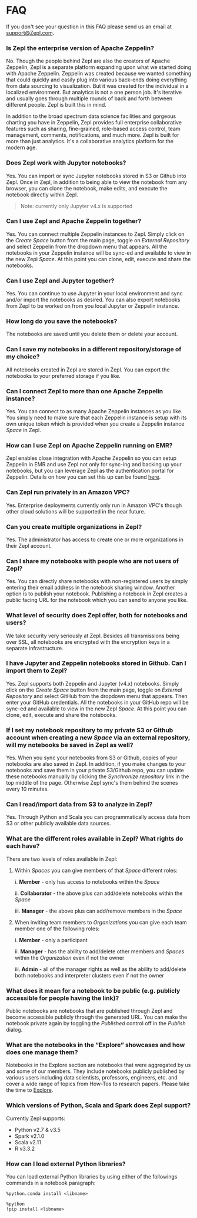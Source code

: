 # FAQ

If you don't see your question in this FAQ please send us an email at [support@Zepl.com](mailto:support@Zepl.com).

### Is Zepl the enterprise version of Apache Zeppelin?

No. Though the people behind Zepl are also the creators of Apache Zeppelin, Zepl is a separate platform expanding upon what we started doing with Apache Zeppelin.
Zeppelin was created because we wanted something that could quickly and easily plug into various back-ends doing everything from data sourcing to visualization. But it was created for the individual in a localized environment. But analytics is not a one person job. It's iterative and usually goes through multiple rounds of back and forth between different people. Zepl is built this in mind.

In addition to the broad spectrum data science facilities and gorgeous charting you have in Zeppelin, Zepl  provides full enterprise collaborative features such as sharing, fine-grained, role-based access control, team management, comments, notifications, and much more. Zepl is built for more than just analytics. It's a collaborative analytics platform for the modern age.

### Does Zepl work with Jupyter notebooks?

Yes. You can import or sync Jupyter notebooks stored in S3 or Github into Zepl.
Once in Zepl, in addition to being able to view the notebook from any browser, you can clone the notebook, make edits, and execute the notebook directly within Zepl.

>Note: currently only Jupyter v4.x is supported

### Can I use Zepl and Apache Zeppelin together?

Yes. You can connect multiple Zeppelin instances to Zepl. Simply click on the *Create Space* button from the main page, toggle on *External Repository* and select Zeppelin from the dropdown menu that appears. All the notebooks in your Zeppelin instance will be sync-ed and available to view in the new Zepl *Space*. At this point you can clone, edit, execute and share the notebooks.

### Can I use Zepl and Jupyter together?

Yes. You can continue to use Jupyter in your local environment and sync and/or import the notebooks as desired.
You can also export notebooks from Zepl to be worked on from you local Jupyter or Zeppelin instance.

### How long do you save the notebooks?

The notebooks are saved until you delete them or delete your account.

### Can I save my notebooks in a different repository/storage of my choice?

All notebooks created in Zepl are stored in Zepl. You can export the notebooks to your preferred storage if you like.

### Can I connect Zepl to more than one Apache Zeppelin instance?

Yes. You can connect to as many Apache Zeppelin instances as you like.
You simply need to make sure that each Zeppelin instance is setup with its own unique token which is provided when you create a Zeppelin instance *Space* in Zepl.

### How can I use Zepl on Apache Zeppelin running on EMR?

Zepl enables close integration with Apache Zeppelin so you can setup Zeppelin in EMR and use Zepl not only for sync-ing and backing up your notebooks, but you can leverage Zepl as the authentication portal for Zeppelin.
Details on how you can set this up can be found [here](https://www.Zepl.com/viewer/notebooks/bm90ZTovL21vb24vN2EzZjE3N2ZmN2RhNDM1OTkzOGFlYTNhNjlkMmNhNzMvbm90ZS5qc29u).

### Can Zepl run privately in an Amazon VPC?

Yes. Enterprise deployments currently only run in Amazon VPC's though other cloud solutions will be supported in the near future.

### Can you create multiple organizations in Zepl?

Yes. The administrator has access to create one or more organizations in their Zepl account.

### Can I share my notebooks with people who are not users of Zepl?

Yes. You can directly share notebooks with non-registered users by simply entering their email address in the notebook sharing window. Another option is to publish your notebook. Publishing a notebook in Zepl creates a public facing URL for the notebook which you can send to anyone you like.

### What level of security does Zepl offer, both for notebooks and users?

We take security very seriously at Zepl. Besides all transmissions being over SSL, all notebooks are encrypted with the encryption keys in a separate infrastructure.

### I have Jupyter and Zeppelin notebooks stored in Github. Can I import them to Zepl?

Yes. Zepl supports both Zeppelin and Jupyter (v4.x) notebooks. Simply click on the *Create Space* button from the main page, toggle on *External Repository* and select GitHub from the dropdown menu that appears. Then enter your GitHub credentials. All the notebooks in your GitHub repo will be sync-ed and available to view in the new Zepl *Space*. At this point you can clone, edit, execute and share the notebooks.

### If I set my notebook repository to my private S3 or Github account when creating a new *Space* via an external repository, will my notebooks be saved in Zepl as well?

Yes. When you sync your notebooks from S3 or Github, copies of your notebooks are also saved in Zepl. In addition, if you make changes to your notebooks and save them in your private S3/Github repo, you can update these notebooks manually by clicking the *Synchronize repository* link in the top middle of the page. Otherwise Zepl sync's them behind the scenes every 10 minutes.

### Can I read/import data from S3 to analyze in Zepl?

Yes. Through Python and Scala you can programmatically access data from S3 or other publicly available data sources.

### What are the different roles available in Zepl? What rights do each have?

There are two levels of roles available in Zepl:

1. Within *Spaces* you can give members of that *Space* different roles:

    i. **Member** - only has access to notebooks within the *Space*

    ii. **Collaborator** - the above plus can add/delete notebooks within the *Space*

    iii. **Manager** - the above plus can add/remove members in the *Space*

2. When inviting team members to *Organizations* you can give each team member one of the following roles:

    i. **Member** - only a participant

    ii. **Manager** - has the ability to add/delete other members and *Spaces* within the *Organization* even if not the owner

    iii. **Admin** - all of the manager rights as well as the ability to add/delete both notebooks and interpreter clusters even if not the owner

### What does it mean for a notebook to be public (e.g. publicly accessible for people having the link)?

Public notebooks are notebooks that are published through Zepl and become accessible publicly through the generated URL. You can make the notebook private again by toggling the *Published* control off in the *Publish* dialog.

### What are the notebooks in the “Explore” showcases and how does one manage them?

Notebooks in the Explore section are notebooks that were aggregated by us and some of our members. They include notebooks publicly published by various users including data scientists, professors, engineers, etc. and cover a wide range of topics from How-Tos to research papers. Please take the time to [Explore](https://www.Zepl.com/explore).

### Which versions of Python, Scala and Spark does Zepl support?

Currently Zepl supports:
- Python v2.7 & v3.5
- Spark v2.1.0
- Scala v2.11
- R v3.3.2

### How can I load external Python libraries?

You can load external Python libraries by using either of the followings commands in a notebook paragraph:

```
%python.conda install <libname>
```

```
%python
!pip install <libname>
```
